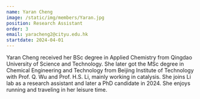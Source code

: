 ```yaml
---
name: Yaran Cheng
image: /static/img/members/Yaran.jpg
position: Research Assistant
order: 3
email: yaracheng2@cityu.edu.hk
startdate: 2024-04-01
---
```

Yaran Cheng received her BSc degree in Applied Chemistry from Qingdao University of Science and Technology. She later got the MSc degree in Chemical Engineering and Technology from Beijing Institute of Technology with Prof. Q. Wu and Prof. H.S. Li, mainly working in catalysis. She joins Li lab as a research assistant and later a PhD candidate in 2024. She enjoys running and traveling in her leisure time.
